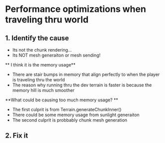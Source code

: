 # Performance optimizations when traveling thru world

## 1. Identify the cause
* Its not the chunk rendering...
* Its NOT mesh generaiton or mesh sending!

** I think it is the memory usage**
  * There are stair bumps in memory that align perfectly to when the player is traveling thru the world
  * The reason why running thru the dev terrain is faster is because the memory hill is much smoother

**What could be causing too much memory usage? **
* The first culprit is from Terrain.generateChunkInner()
* There could be some memory usage from sunlight generaiton
* The second culprit is probbably chunk mesh generation


## 2. Fix it